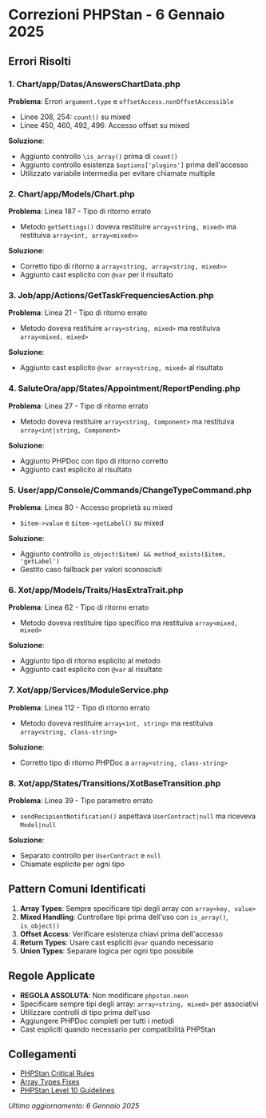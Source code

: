 # Correzioni PHPStan - 6 Gennaio 2025

## Errori Risolti

### 1. Chart/app/Datas/AnswersChartData.php

**Problema**: Errori `argument.type` e `offsetAccess.nonOffsetAccessible`
- Linee 208, 254: `count()` su mixed
- Linee 450, 460, 492, 496: Accesso offset su mixed

**Soluzione**:
- Aggiunto controllo `\is_array()` prima di `count()`
- Aggiunto controllo esistenza `$options['plugins']` prima dell'accesso
- Utilizzato variabile intermedia per evitare chiamate multiple

### 2. Chart/app/Models/Chart.php

**Problema**: Linea 187 - Tipo di ritorno errato
- Metodo `getSettings()` doveva restituire `array<string, mixed>` ma restituiva `array<int, array<mixed>>`

**Soluzione**:
- Corretto tipo di ritorno a `array<string, array<string, mixed>>`
- Aggiunto cast esplicito con `@var` per il risultato

### 3. Job/app/Actions/GetTaskFrequenciesAction.php

**Problema**: Linea 21 - Tipo di ritorno errato
- Metodo doveva restituire `array<string, mixed>` ma restituiva `array<mixed, mixed>`

**Soluzione**:
- Aggiunto cast esplicito `@var array<string, mixed>` al risultato

### 4. SaluteOra/app/States/Appointment/ReportPending.php

**Problema**: Linea 27 - Tipo di ritorno errato
- Metodo doveva restituire `array<string, Component>` ma restituiva `array<int|string, Component>`

**Soluzione**:
- Aggiunto PHPDoc con tipo di ritorno corretto
- Aggiunto cast esplicito al risultato

### 5. User/app/Console/Commands/ChangeTypeCommand.php

**Problema**: Linea 80 - Accesso proprietà su mixed
- `$item->value` e `$item->getLabel()` su mixed

**Soluzione**:
- Aggiunto controllo `is_object($item) && method_exists($item, 'getLabel')`
- Gestito caso fallback per valori sconosciuti

### 6. Xot/app/Models/Traits/HasExtraTrait.php

**Problema**: Linea 62 - Tipo di ritorno errato
- Metodo doveva restituire tipo specifico ma restituiva `array<mixed, mixed>`

**Soluzione**:
- Aggiunto tipo di ritorno esplicito al metodo
- Aggiunto cast esplicito con `@var` al risultato

### 7. Xot/app/Services/ModuleService.php

**Problema**: Linea 112 - Tipo di ritorno errato
- Metodo doveva restituire `array<int, string>` ma restituiva `array<string, class-string>`

**Soluzione**:
- Corretto tipo di ritorno PHPDoc a `array<string, class-string>`

### 8. Xot/app/States/Transitions/XotBaseTransition.php

**Problema**: Linea 39 - Tipo parametro errato
- `sendRecipientNotification()` aspettava `UserContract|null` ma riceveva `Model|null`

**Soluzione**:
- Separato controllo per `UserContract` e `null`
- Chiamate esplicite per ogni tipo

## Pattern Comuni Identificati

1. **Array Types**: Sempre specificare tipi degli array con `array<key, value>`
2. **Mixed Handling**: Controllare tipi prima dell'uso con `is_array()`, `is_object()`
3. **Offset Access**: Verificare esistenza chiavi prima dell'accesso
4. **Return Types**: Usare cast espliciti `@var` quando necessario
5. **Union Types**: Separare logica per ogni tipo possibile

## Regole Applicate

- **REGOLA ASSOLUTA**: Non modificare `phpstan.neon`
- Specificare sempre tipi degli array: `array<string, mixed>` per associativi
- Utilizzare controlli di tipo prima dell'uso
- Aggiungere PHPDoc completi per tutti i metodi
- Cast espliciti quando necessario per compatibilità PHPStan

## Collegamenti

- [PHPStan Critical Rules](./phpstan-critical-rules.md)
- [Array Types Fixes](./phpstan-array-types-fixes.md)
- [PHPStan Level 10 Guidelines](./phpstan-level10-guidelines.md)

*Ultimo aggiornamento: 6 Gennaio 2025*
